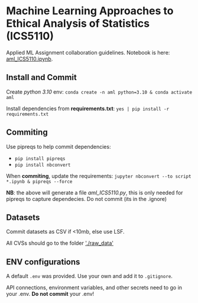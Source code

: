 # Machine Learning Approaches to Ethical Analysis of Statistics (ICS5110)

Applied ML Assignment collaboration guidelines. Notebook is here: [aml_ICS5110.ipynb](./aml_ICS5110.ipynb).

## Install and Commit

Create *python 3.10* env:
`conda create -n aml python=3.10 & conda activate aml`

Install dependencies from **requirements.txt**:
`yes | pip install -r requirements.txt`

## Commiting

Use pipreqs to help commit dependencies:
- `pip install pipreqs`
- `pip install nbconvert`

When **commiting**, update the requirements:
`jupyter nbconvert --to script *.ipynb & pipreqs --force`

**NB**: the above will generate a file *aml_ICS5110.py*, this is only needed for pipreqs to capture dependecies. Do not commit (its in the .ignore)

## Datasets

Commit datasets as CSV if <10mb, else use LSF.

All CVSs should go to the folder ['./raw_data'](./raw_data)

## ENV configurations

A default `.env` was provided.
Use your own and add it to `.gitignore`.

API connections, environment variables, and other secrets need to go in your .env.
**Do not commit** your .env!